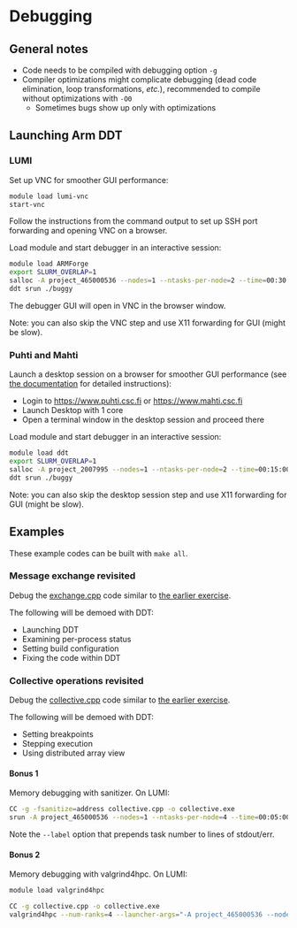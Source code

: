 # Debugging

## General notes

- Code needs to be compiled with debugging option `-g`
- Compiler optimizations might complicate debugging (dead code
  elimination, loop transformations, *etc.*), recommended to
  compile without optimizations with `-O0`
    - Sometimes bugs show up only with optimizations


## Launching Arm DDT

### LUMI

Set up VNC for smoother GUI performance:
```bash
module load lumi-vnc
start-vnc
```
Follow the instructions from the command output to set up
SSH port forwarding and opening VNC on a browser.

Load module and start debugger in an interactive session:
```bash
module load ARMForge
export SLURM_OVERLAP=1
salloc -A project_465000536 --nodes=1 --ntasks-per-node=2 --time=00:30:00 --partition=debug
ddt srun ./buggy
```

The debugger GUI will open in VNC in the browser window.

Note: you can also skip the VNC step and use X11 forwarding for GUI (might be slow).

### Puhti and Mahti

Launch a desktop session on a browser for smoother GUI performance
(see [the documentation](https://docs.csc.fi/computing/webinterface/desktop/) for detailed instructions):
* Login to https://www.puhti.csc.fi or https://www.mahti.csc.fi
* Launch Desktop with 1 core
* Open a terminal window in the desktop session and proceed there

Load module and start debugger in an interactive session:
```bash
module load ddt
export SLURM_OVERLAP=1
salloc -A project_2007995 --nodes=1 --ntasks-per-node=2 --time=00:15:00 --partition=test
ddt srun ./buggy
```

Note: you can also skip the desktop session step and use X11 forwarding for GUI (might be slow).


## Examples

These example codes can be built with `make all`.

### Message exchange revisited

Debug the [exchange.cpp](exchange.cpp) code similar to
[the earlier exercise](../message-exchange/).

The following will be demoed with DDT:
* Launching DDT
* Examining per-process status
* Setting build configuration
* Fixing the code within DDT

### Collective operations revisited

Debug the [collective.cpp](collective.cpp) code similar to
[the earlier exercise](../collectives/).

The following will be demoed with DDT:
* Setting breakpoints
* Stepping execution
* Using distributed array view

#### Bonus 1

Memory debugging with sanitizer. On LUMI:
```bash
CC -g -fsanitize=address collective.cpp -o collective.exe
srun -A project_465000536 --nodes=1 --ntasks-per-node=4 --time=00:05:00 --partition=debug --label ./collective.exe
```

Note the `--label` option that prepends task number to lines of stdout/err.

#### Bonus 2

Memory debugging with valgrind4hpc. On LUMI:

```bash
module load valgrind4hpc

CC -g collective.cpp -o collective.exe
valgrind4hpc --num-ranks=4 --launcher-args="-A project_465000536 --nodes=1 --ntasks-per-node=4 --time=00:05:00 --partition=debug" ./collective.exe
```

